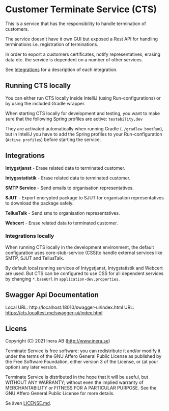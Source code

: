 # Customer Terminate Service (CTS)

This is a service that has the responsibility to handle termination of customers.

The service doesn't have it own GUI but exposed a Rest API for handling terminations i.e.
registration of terminations.

In order to export a customers certificates, notify representatives, erasing data etc. the service
is dependent on a number of other services.

See [Integrations](##Integrations) for a description of each integration.

## Running CTS locally

You can either run CTS locally inside IntelliJ (using Run-configurations) or by using the included
Gradle wrapper.

When starting CTS locally for development and testing, you want to make sure that the following
Spring profiles are active: `testability,dev`

They are activated automatically when running Gradle (`./gradlew bootRun`), but in IntelliJ you have
to add the Spring profiles to your Run-configuration (`Active profiles`) before starting the
service.

## Integrations

**Intygstjanst** - Erase related data to terminated customer.

**Intygsstatistik** - Erase related data to terminated customer.

**SMTP Service** - Send emails to organisation representatives.

**SJUT** - Export encrypted package to SJUT for organisation representatives to download the package
safely.

**TellusTalk** - Send sms to organisation representatives.

**Webcert** - Erase related data to terminated customer.

### Integrations locally

When running CTS locally in the development environment, the default configuration uses
core-stub-service (CSS)to handle external services like SMTP, SJUT and TellusTalk.

By default local running services of Intygstjanst, Intygstatistik and Webcert are used. But CTS can
be configured to use CSS for all dependent services by changing `*.baseUrl`
in `application-dev.properties`.

## Swagger Api Documentation

Local URL: http://localhost:18010/swagger-ui/index.html
URL: https://cts.localtest.me/swagger-ui/index.html

## Licens

Copyright (C) 2021 Inera AB (http://www.inera.se)

Terminate Service is free software: you can redistribute it and/or modify it under the terms of the
GNU Affero General Public License as published by the Free Software Foundation, either version 3 of
the License, or (at your option) any later version.

Terminate Service is distributed in the hope that it will be useful, but WITHOUT ANY WARRANTY;
without even the implied warranty of MERCHANTABILITY or FITNESS FOR A PARTICULAR PURPOSE. See the
GNU Affero General Public License for more details.

Se även [LICENSE.md](LICENSE.md). 